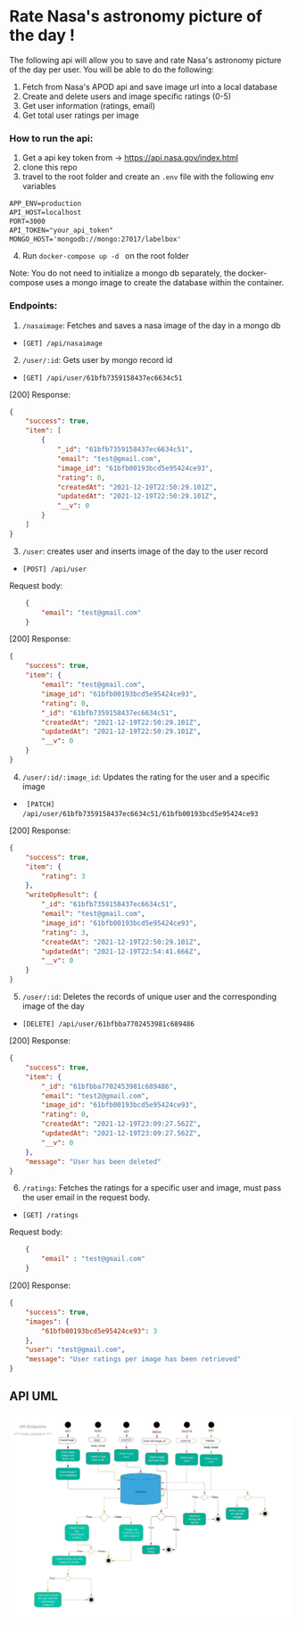 # Rate Nasa's astronomy picture of the day !

The following api will allow you to save and rate Nasa's astronomy picture of the day per user. You will be able to do the following:

1) Fetch from Nasa's APOD api and save image url into a local database
2) Create and delete users and image specific ratings (0-5)
3) Get user information (ratings, email)
4) Get total user ratings per image

### How to run the api:
1) Get a api key token from -> https://api.nasa.gov/index.html
2) clone this repo
3) travel to the root folder and create an ```.env``` file with the following env variables

```
APP_ENV=production
API_HOST=localhost
PORT=3000
API_TOKEN="your_api_token"
MONGO_HOST='mongodb://mongo:27017/labelbox'
```
4) Run  ```docker-compose up -d ``` on the root folder

Note: You do not need to initialize a mongo db separately, the docker-compose uses a mongo image to create the database within the container.


### Endpoints:

1) ```/nasaimage```: Fetches and saves a nasa image of the day in a mongo db

*  ```[GET] /api/nasaimage```

2) ```/user/:id```: Gets user by mongo record id

*  ```[GET] /api/user/61bfb7359158437ec6634c51```

[200] Response:

```json
{
    "success": true,
    "item": [
        {
            "_id": "61bfb7359158437ec6634c51",
            "email": "test@gmail.com",
            "image_id": "61bfb00193bcd5e95424ce93",
            "rating": 0,
            "createdAt": "2021-12-19T22:50:29.101Z",
            "updatedAt": "2021-12-19T22:50:29.101Z",
            "__v": 0
        }
    ]
}
```

3) ```/user```: creates user and inserts image of the day to the user record

*  ```[POST] /api/user```

Request body:

```json
    {
        "email": "test@gmail.com"
    }
```
[200] Response:

```json
{
    "success": true,
    "item": {
        "email": "test@gmail.com",
        "image_id": "61bfb00193bcd5e95424ce93",
        "rating": 0,
        "_id": "61bfb7359158437ec6634c51",
        "createdAt": "2021-12-19T22:50:29.101Z",
        "updatedAt": "2021-12-19T22:50:29.101Z",
        "__v": 0
    }
}
```
4) ```/user/:id/:image_id```: Updates the rating for the user and a specific image

*  ``` [PATCH] /api/user/61bfb7359158437ec6634c51/61bfb00193bcd5e95424ce93```

[200] Response:

```json
{
    "success": true,
    "item": {
        "rating": 3
    },
    "writeOpResult": {
        "_id": "61bfb7359158437ec6634c51",
        "email": "test@gmail.com",
        "image_id": "61bfb00193bcd5e95424ce93",
        "rating": 3,
        "createdAt": "2021-12-19T22:50:29.101Z",
        "updatedAt": "2021-12-19T22:54:41.666Z",
        "__v": 0
    }
}
```

5) ```/user/:id```: Deletes the records of unique user and the corresponding image of the day

* ```[DELETE] /api/user/61bfbba7702453981c689486```

[200] Response:

```json
{
    "success": true,
    "item": {
        "_id": "61bfbba7702453981c689486",
        "email": "test2@gmail.com",
        "image_id": "61bfb00193bcd5e95424ce93",
        "rating": 0,
        "createdAt": "2021-12-19T23:09:27.562Z",
        "updatedAt": "2021-12-19T23:09:27.562Z",
        "__v": 0
    },
    "message": "User has been deleted"
}
```

6) ```/ratings```: Fetches the ratings for a specific user and image, must pass
 the user email in the request body.

* ```[GET] /ratings```

Request body:

```json
    {
        "email" : "test@gmail.com"
    }
```

[200] Response:

```json
{
    "success": true,
    "images": {
        "61bfb00193bcd5e95424ce93": 3
    },
    "user": "test@gmail.com",
    "message": "User ratings per image has been retrieved"
}
```
## API UML

![Activity Diagram](Activity_diagram.jpeg)
